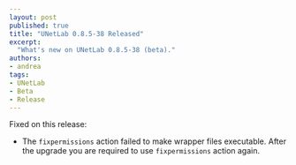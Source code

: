 ```yaml
---
layout: post
published: true
title: "UNetLab 0.8.5-38 Released"
excerpt:
  "What's new on UNetLab 0.8.5-38 (beta)."
authors:
- andrea
tags:
- UNetLab
- Beta
- Release
---
```


Fixed on this release:

* The `fixpermissions` action failed to make wrapper files executable. After the upgrade you are required to use `fixpermissions` action again.
